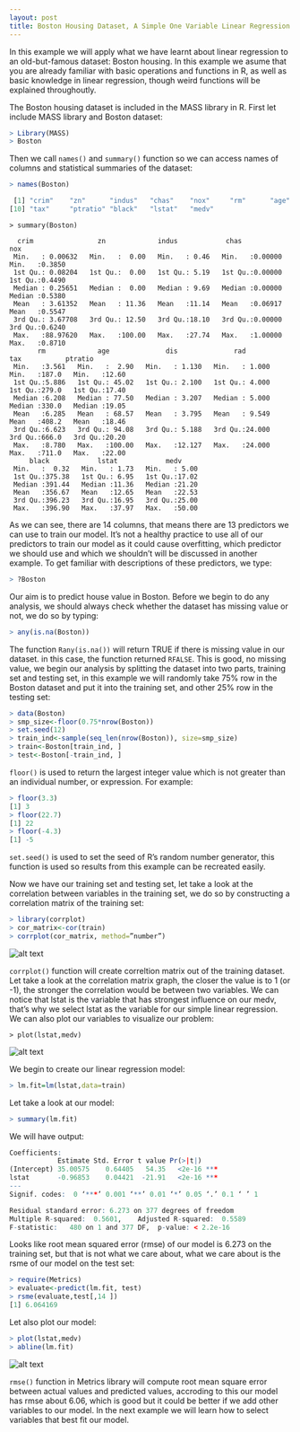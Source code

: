 ```yaml
---
layout: post
title: Boston Housing Dataset, A Simple One Variable Linear Regression Model 
---
```


In this example we will apply what we have learnt about linear regression to an old-but-famous dataset: Boston housing. In this example we asume that you are already familiar with basic operations and functions in R, as well as basic knowledge in linear regression, though weird functions will be explained throughoutly.

The Boston housing dataset is included in the MASS library in R. First let include MASS library and Boston dataset:
  ```R
> Library(MASS)
> Boston
```
Then we call ```names()``` and ```summary()```  function so we can access names of columns and statistical summaries of the dataset:
```R
> names(Boston)
```
```R
 [1] "crim"    "zn"      "indus"   "chas"    "nox"     "rm"      "age"     "dis"     "rad"    
[10] "tax"     "ptratio" "black"   "lstat"   "medv"
```
```
> summary(Boston)
``` 
```
  crim                zn             indus            chas              nox        
 Min.   : 0.00632   Min.   :  0.00   Min.   : 0.46   Min.   :0.00000   Min.   :0.3850  
 1st Qu.: 0.08204   1st Qu.:  0.00   1st Qu.: 5.19   1st Qu.:0.00000   1st Qu.:0.4490  
 Median : 0.25651   Median :  0.00   Median : 9.69   Median :0.00000   Median :0.5380  
 Mean   : 3.61352   Mean   : 11.36   Mean   :11.14   Mean   :0.06917   Mean   :0.5547  
 3rd Qu.: 3.67708   3rd Qu.: 12.50   3rd Qu.:18.10   3rd Qu.:0.00000   3rd Qu.:0.6240  
 Max.   :88.97620   Max.   :100.00   Max.   :27.74   Max.   :1.00000   Max.   :0.8710  
       rm             age              dis              rad              tax           ptratio     
 Min.   :3.561   Min.   :  2.90   Min.   : 1.130   Min.   : 1.000   Min.   :187.0   Min.   :12.60  
 1st Qu.:5.886   1st Qu.: 45.02   1st Qu.: 2.100   1st Qu.: 4.000   1st Qu.:279.0   1st Qu.:17.40  
 Median :6.208   Median : 77.50   Median : 3.207   Median : 5.000   Median :330.0   Median :19.05  
 Mean   :6.285   Mean   : 68.57   Mean   : 3.795   Mean   : 9.549   Mean   :408.2   Mean   :18.46  
 3rd Qu.:6.623   3rd Qu.: 94.08   3rd Qu.: 5.188   3rd Qu.:24.000   3rd Qu.:666.0   3rd Qu.:20.20  
 Max.   :8.780   Max.   :100.00   Max.   :12.127   Max.   :24.000   Max.   :711.0   Max.   :22.00  
     black            lstat            medv      
 Min.   :  0.32   Min.   : 1.73   Min.   : 5.00  
 1st Qu.:375.38   1st Qu.: 6.95   1st Qu.:17.02  
 Median :391.44   Median :11.36   Median :21.20  
 Mean   :356.67   Mean   :12.65   Mean   :22.53  
 3rd Qu.:396.23   3rd Qu.:16.95   3rd Qu.:25.00  
 Max.   :396.90   Max.   :37.97   Max.   :50.00  
```
As we can see, there are 14 columns, that means there are 13 predictors we can use to train our model. It’s not a healthy practice to use all of our predictors to train our model as it could cause overfitting, which predictor we should use and which we shouldn’t will be discussed in another example.
To get familiar with descriptions of these predictors, we type:
```R
> ?Boston        
``` 
Our aim is to predict house value in Boston. Before we begin to do any analysis, we should always check whether the dataset has missing value or not, we do so by typing:
```R
> any(is.na(Boston))  
``` 
The function ```Rany(is.na())``` will return TRUE if there is missing value in our dataset. in this case, the function returned ```RFALSE```. This is good, no missing value, we begin our analysis by splitting the dataset into two parts, training set and testing set, in this example we will randomly take 75% row in the Boston dataset and put it into the training set, and other 25% row in the testing set:
```R
> data(Boston)
> smp_size<-floor(0.75*nrow(Boston))
> set.seed(12)
> train_ind<-sample(seq_len(nrow(Boston)), size=smp_size)
> train<-Boston[train_ind, ]
> test<-Boston[-train_ind, ]
``` 
```floor()``` is used to return the largest integer value which is not greater than an individual number, or expression. For example:
```R
> floor(3.3)
[1] 3
> floor(22.7)
[1] 22
> floor(-4.3)
[1] -5
``` 
```set.seed()``` is used to set the seed of R’s random number generator, this function is used so results from this example can be recreated easily. 

Now we have our training set and testing set, let take a look at the correlation between variables in the training set, we do so by constructing a correlation matrix of the training set:
```R
> library(corrplot)
> cor_matrix<-cor(train)
> corrplot(cor_matrix, method=”number”)
``` 
![alt text][logo]

[logo]: http://howilearnstatistics.github.io/images/boston-housing-dataset-1.png "Correlation Matrix"

```corrplot()``` function will create correltion matrix out of the training dataset. Let take a look at the correlation matrix graph, the closer the value is to 1 (or -1), the stronger the correlation would be between two variables. We can notice that lstat is the variable that has strongest influence on our medv, that’s why we select lstat as the variable for our simple linear regression. We can also plot our variables to visualize our problem:
```
> plot(lstat,medv)
```
![alt text][logo2]

[logo2]: http://howilearnstatistics.github.io/images/boston-housing-dataset-2.png "lstat-medv graph"

We begin to create our linear regression model:
```R
> lm.fit=lm(lstat,data=train)
``` 
Let take a look at our model:
```R
> summary(lm.fit)
``` 
We will have output:
```R
Coefficients:
            Estimate Std. Error t value Pr(>|t|)    
(Intercept) 35.00575    0.64405   54.35   <2e-16 ***
lstat       -0.96853    0.04421  -21.91   <2e-16 ***
---
Signif. codes:  0 ‘***’ 0.001 ‘**’ 0.01 ‘*’ 0.05 ‘.’ 0.1 ‘ ’ 1

Residual standard error: 6.273 on 377 degrees of freedom
Multiple R-squared:  0.5601,	Adjusted R-squared:  0.5589 
F-statistic:   480 on 1 and 377 DF,  p-value: < 2.2e-16
``` 
Looks like root mean squared error (rmse) of our model is 6.273 on the training set, but that is not what we care about, what we care about is the rsme of our model on the test set:
```R
> require(Metrics)
> evaluate<-predict(lm.fit, test) 
> rsme(evaluate,test[,14 ])
[1] 6.064169
``` 
Let also plot our model:
```R
> plot(lstat,medv)
> abline(lm.fit)
```
![alt text][logo3]

[logo3]: http://howilearnstatistics.github.io/images/boston-housing-dataset-3.png "lm.fit graph"

```rmse()``` function in Metrics library will compute root mean square error between actual values and predicted values, accroding to this our model has rmse about 6.06, which is good but it could be better if we add other variables to our model. In the next example we will learn how to select variables that best fit our model.

